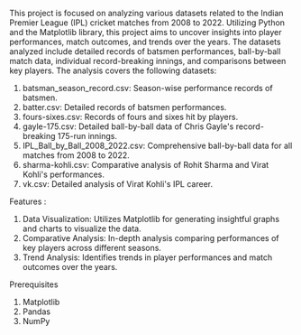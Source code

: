 This project is focused on analyzing various datasets related to the Indian Premier League (IPL) cricket matches from 2008 to 2022. Utilizing Python and the Matplotlib library, this project aims to uncover insights into player performances, match outcomes, and trends over the years. The datasets analyzed include detailed records of batsmen performances, ball-by-ball match data, individual record-breaking innings, and comparisons between key players.
The analysis covers the following datasets:
1. batsman_season_record.csv: Season-wise performance records of batsmen.
2. batter.csv: Detailed records of batsmen performances.
3. fours-sixes.csv: Records of fours and sixes hit by players.
4. gayle-175.csv: Detailed ball-by-ball data of Chris Gayle's record-breaking 175-run innings.
5. IPL_Ball_by_Ball_2008_2022.csv: Comprehensive ball-by-ball data for all matches from 2008 to 2022.
6. sharma-kohli.csv: Comparative analysis of Rohit Sharma and Virat Kohli's performances.
7. vk.csv: Detailed analysis of Virat Kohli's IPL career.

Features : 
1. Data Visualization: Utilizes Matplotlib for generating insightful graphs and charts to visualize the data.
2. Comparative Analysis: In-depth analysis comparing performances of key players across different seasons.
3. Trend Analysis: Identifies trends in player performances and match outcomes over the years.

Prerequisites
1. Matplotlib
2. Pandas
3. NumPy
